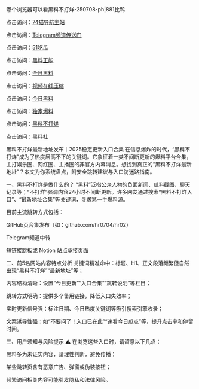 哪个浏览器可以看黑料不打烊-250708-ph|881比鸭

点击访问：<a href="https://74mao.com/">74猫导航主站</a>

点击访问：<a href="https://74mao.com/">Telegram频道传送门</a>

点击访问：<a href="https://ji333.pages.dev/">51吃瓜</a>

点击访问：<a href="https://ji99.pages.dev/">黑料正能</a>

点击访问：<a href="https://gdas.pages.dev/">今日黑料</a>

点击访问：<a href="https://jha.pages.dev/">视频在线压缩</a>

点击访问：<a href="https://sdbsd.pages.dev/">今日黑料</a>

点击访问：<a href="https://gbs-3wd.pages.dev/">独家爆料</a>

点击访问：<a href="https://sdfsh.pages.dev/">黑料不打烊</a>

点击访问：<a href="https://ert-6he.pages.dev/">黑料社</a>

黑料不打烊最新地址发布｜2025稳定更新入口合集
在信息爆炸的时代，“黑料不打烊”成为了热度居高不下的关键词。它象征着一类不间断更新的爆料平台合集，主打娱乐圈、网红圈、主播圈的非官方内幕消息。想找到真正的“黑料不打烊最新地址”？本文为你系统盘点，附安全跳转建议与入口防迷路指南。

一、黑料不打烊是做什么的？
“黑料”泛指公众人物的负面新闻、瓜料截图、聊天记录等；“不打烊”强调内容24小时不间断更新。许多网友通过搜索“黑料不打烊入口”、“最新地址合集”等关键词，寻求第一手爆料源。

目前主流跳转方式包括：

GitHub页合集发布（如：github.com/hr0704/hr02）

Telegram频道中转

短链接跳板或 Notion 站点承接页面

二、前5名网站内容特点分析
关键词精准命中：标题、H1、正文段落频繁但自然出现“黑料不打烊”“最新地址”等；

内容结构清晰：设置“今日更新”“入口合集”“跳转说明”等栏目；

跳转方式明确：提供多个备用链接，降低入口失效率；

实时更新信号强：标注日期、今日热度关键词等吸引搜索引擎收录；

文案诱导性强：如“不要问了！入口已在此”“速看今日瓜点”等，提升点击率和停留时间。

三、用户须知与风险提示
⚠️ 在浏览这些入口时，请留意以下几点：

黑料多为未证实内容，请理性判断，避免传播；

某些跳转页含有恶意广告、弹窗或伪装按钮；

频繁访问相关内容可能引发隐私和法律风险。
